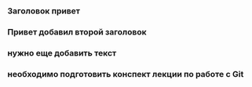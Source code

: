 ### Заголовок привет
### Привет добавил второй заголовок
### нужно еще добавить текст
### необходимо подготовить конспект лекции по работе с Git
